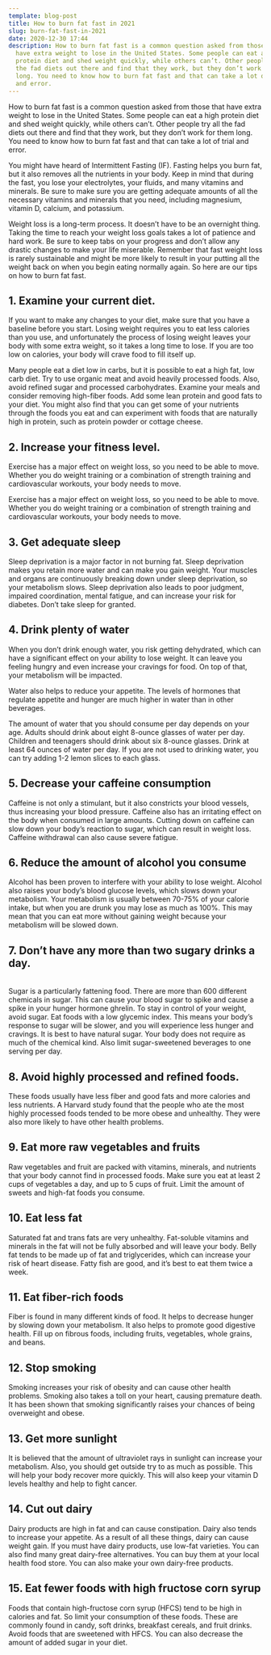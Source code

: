 ```yaml
---
template: blog-post
title: How to burn fat fast in 2021
slug: burn-fat-fast-in-2021
date: 2020-12-30 17:44
description: How to burn fat fast is a common question asked from those that
  have extra weight to lose in the United States. Some people can eat a high
  protein diet and shed weight quickly, while others can’t. Other people try all
  the fad diets out there and find that they work, but they don’t work for them
  long. You need to know how to burn fat fast and that can take a lot of trial
  and error.
---
```

<!--StartFragment-->

How to burn fat fast is a common question asked from those that have extra weight to lose in the United States. Some people can eat a high protein diet and shed weight quickly, while others can’t. Other people try all the fad diets out there and find that they work, but they don’t work for them long. You need to know how to burn fat fast and that can take a lot of trial and error.

<!--EndFragment-->

<!--StartFragment-->

You might have heard of Intermittent Fasting (IF). Fasting helps you burn fat, but it also removes all the nutrients in your body. Keep in mind that during the fast, you lose your electrolytes, your fluids, and many vitamins and minerals. Be sure to make sure you are getting adequate amounts of all the necessary vitamins and minerals that you need, including magnesium, vitamin D, calcium, and potassium.

<!--EndFragment-->



<!--StartFragment-->

Weight loss is a long-term process. It doesn’t have to be an overnight thing. Taking the time to reach your weight loss goals takes a lot of patience and hard work. Be sure to keep tabs on your progress and don’t allow any drastic changes to make your life miserable. Remember that fast weight loss is rarely sustainable and might be more likely to result in your putting all the weight back on when you begin eating normally again. So here are our tips on how to burn fat fast.

<!--EndFragment-->



<!--StartFragment-->

## 1. Examine your current diet.

<!--EndFragment-->

<!--StartFragment-->

If you want to make any changes to your diet, make sure that you have a baseline before you start. Losing weight requires you to eat less calories than you use, and unfortunately the process of losing weight leaves your body with some extra weight, so it takes a long time to lose. If you are too low on calories, your body will crave food to fill itself up.

<!--EndFragment-->

<!--StartFragment-->

Many people eat a diet low in carbs, but it is possible to eat a high fat, low carb diet. Try to use organic meat and avoid heavily processed foods. Also, avoid refined sugar and processed carbohydrates. Examine your meals and consider removing high-fiber foods. Add some lean protein and good fats to your diet. You might also find that you can get some of your nutrients through the foods you eat and can experiment with foods that are naturally high in protein, such as protein powder or cottage cheese.

<!--EndFragment-->



<!--StartFragment-->

## 2. Increase your fitness level.

<!--EndFragment-->

<!--StartFragment-->

Exercise has a major effect on weight loss, so you need to be able to move. Whether you do weight training or a combination of strength training and cardiovascular workouts, your body needs to move.

<!--EndFragment-->

<!--StartFragment-->

Exercise has a major effect on weight loss, so you need to be able to move. Whether you do weight training or a combination of strength training and cardiovascular workouts, your body needs to move.

<!--EndFragment-->



<!--StartFragment-->

## 3. Get adequate sleep

<!--EndFragment-->

<!--StartFragment-->

Sleep deprivation is a major factor in not burning fat. Sleep deprivation makes you retain more water and can make you gain weight. Your muscles and organs are continuously breaking down under sleep deprivation, so your metabolism slows. Sleep deprivation also leads to poor judgment, impaired coordination, mental fatigue, and can increase your risk for diabetes. Don’t take sleep for granted.

<!--EndFragment-->



<!--StartFragment-->

## 4. Drink plenty of water

<!--EndFragment-->

<!--StartFragment-->

When you don’t drink enough water, you risk getting dehydrated, which can have a significant effect on your ability to lose weight. It can leave you feeling hungry and even increase your cravings for food. On top of that, your metabolism will be impacted.

<!--EndFragment-->

<!--StartFragment-->

Water also helps to reduce your appetite. The levels of hormones that regulate appetite and hunger are much higher in water than in other beverages.

<!--EndFragment-->

<!--StartFragment-->

The amount of water that you should consume per day depends on your age. Adults should drink about eight 8-ounce glasses of water per day. Children and teenagers should drink about six 8-ounce glasses. Drink at least 64 ounces of water per day. If you are not used to drinking water, you can try adding 1-2 lemon slices to each glass.

<!--EndFragment-->

<!--StartFragment-->

## 5. Decrease your caffeine consumption

<!--EndFragment-->

<!--StartFragment-->

Caffeine is not only a stimulant, but it also constricts your blood vessels, thus increasing your blood pressure. Caffeine also has an irritating effect on the body when consumed in large amounts. Cutting down on caffeine can slow down your body’s reaction to sugar, which can result in weight loss. Caffeine withdrawal can also cause severe fatigue.

<!--EndFragment-->

<!--StartFragment-->

## 6. Reduce the amount of alcohol you consume

<!--EndFragment-->



<!--StartFragment-->

Alcohol has been proven to interfere with your ability to lose weight. Alcohol also raises your body’s blood glucose levels, which slows down your metabolism. Your metabolism is usually between 70-75% of your calorie intake, but when you are drunk you may lose as much as 100%. This may mean that you can eat more without gaining weight because your metabolism will be slowed down.

<!--EndFragment-->

<!--StartFragment-->

## 7. Don’t have any more than two sugary drinks a day.

<!--EndFragment-->

<!--StartFragment-->

\
Sugar is a particularly fattening food. There are more than 600 different chemicals in sugar. This can cause your blood sugar to spike and cause a spike in your hunger hormone ghrelin. To stay in control of your weight, avoid sugar. Eat foods with a low glycemic index. This means your body’s response to sugar will be slower, and you will experience less hunger and cravings. It is best to have natural sugar. Your body does not require as much of the chemical kind. Also limit sugar-sweetened beverages to one serving per day.

<!--EndFragment-->

<!--StartFragment-->

## 8. Avoid highly processed and refined foods.

<!--EndFragment-->

<!--StartFragment-->

These foods usually have less fiber and good fats and more calories and less nutrients. A Harvard study found that the people who ate the most highly processed foods tended to be more obese and unhealthy. They were also more likely to have other health problems.

<!--EndFragment-->

<!--StartFragment-->

## 9. Eat more raw vegetables and fruits

<!--EndFragment-->

<!--StartFragment-->

Raw vegetables and fruit are packed with vitamins, minerals, and nutrients that your body cannot find in processed foods. Make sure you eat at least 2 cups of vegetables a day, and up to 5 cups of fruit. Limit the amount of sweets and high-fat foods you consume.

<!--EndFragment-->

<!--StartFragment-->

## 10. Eat less fat

<!--EndFragment-->

<!--StartFragment-->

Saturated fat and trans fats are very unhealthy. Fat-soluble vitamins and minerals in the fat will not be fully absorbed and will leave your body. Belly fat tends to be made up of fat and triglycerides, which can increase your risk of heart disease. Fatty fish are good, and it’s best to eat them twice a week.

<!--EndFragment-->



<!--StartFragment-->

## 11. Eat fiber-rich foods

<!--EndFragment-->

<!--StartFragment-->

Fiber is found in many different kinds of food. It helps to decrease hunger by slowing down your metabolism. It also helps to promote good digestive health. Fill up on fibrous foods, including fruits, vegetables, whole grains, and beans.

<!--EndFragment-->



<!--StartFragment-->

## 12. Stop smoking

<!--EndFragment-->

<!--StartFragment-->

Smoking increases your risk of obesity and can cause other health problems. Smoking also takes a toll on your heart, causing premature death. It has been shown that smoking significantly raises your chances of being overweight and obese.

<!--EndFragment-->

<!--StartFragment-->

## 13. Get more sunlight

<!--EndFragment-->

<!--StartFragment-->

It is believed that the amount of ultraviolet rays in sunlight can increase your metabolism. Also, you should get outside try to as much as possible. This will help your body recover more quickly. This will also keep your vitamin D levels healthy and help to fight cancer.

<!--EndFragment-->

<!--StartFragment-->

## 14. Cut out dairy

<!--EndFragment-->

<!--StartFragment-->

Dairy products are high in fat and can cause constipation. Dairy also tends to increase your appetite. As a result of all these things, dairy can cause weight gain. If you must have dairy products, use low-fat varieties. You can also find many great dairy-free alternatives. You can buy them at your local health food store. You can also make your own dairy-free products.

<!--EndFragment-->

<!--StartFragment-->

## 15. Eat fewer foods with high fructose corn syrup

<!--EndFragment-->

<!--StartFragment-->

Foods that contain high-fructose corn syrup (HFCS) tend to be high in calories and fat. So limit your consumption of these foods. These are commonly found in candy, soft drinks, breakfast cereals, and fruit drinks. Avoid foods that are sweetened with HFCS. You can also decrease the amount of added sugar in your diet.

<!--EndFragment-->